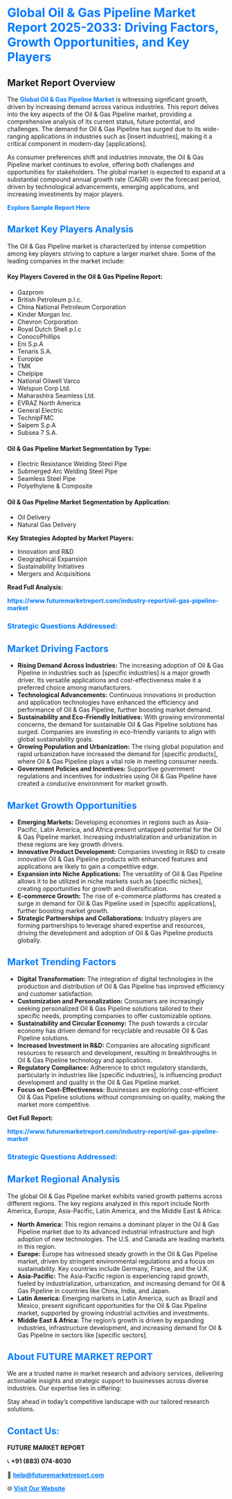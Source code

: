 <h1 style="color: #007BFF;">Global Oil & Gas Pipeline Market Report 2025-2033: Driving Factors, Growth Opportunities, and Key Players</h1>

<section id="overview">
<h2>Market Report Overview</h2>
<p>The <a href="https://www.futuremarketreport.com/industry-report/oil-gas-pipeline-market" style="color: #007BFF; text-decoration: none;"><strong>Global Oil & Gas Pipeline Market</strong></a> is witnessing significant growth, driven by increasing demand across various industries. This report delves into the key aspects of the Oil & Gas Pipeline market, providing a comprehensive analysis of its current status, future potential, and challenges. The demand for Oil & Gas Pipeline has surged due to its wide-ranging applications in industries such as [insert industries], making it a critical component in modern-day [applications].</p>
<p>As consumer preferences shift and industries innovate, the Oil & Gas Pipeline market continues to evolve, offering both challenges and opportunities for stakeholders. The global market is expected to expand at a substantial compound annual growth rate (CAGR) over the forecast period, driven by technological advancements, emerging applications, and increasing investments by major players.</p>
</section>

<section id="overview">
<p><a href="https://www.futuremarketreport.com/request-sample/reportId=88333" style="color: #007BFF; text-decoration: none;"><strong>Explore Sample Report Here</strong></a></p>
</section>

<section id="key-players">
<h2 style="color: #007BFF;">Market Key Players Analysis</h2>
<p>The Oil & Gas Pipeline market is characterized by intense competition among key players striving to capture a larger market share. Some of the leading companies in the market include:</p>
<h4>Key Players Covered in the Oil & Gas Pipeline Report:</h4>
<ul><li>Gazprom</li><li>British Petroleum p.l.c.</li><li>China National Petroleum Corporation</li><li>Kinder Morgan Inc.</li><li>Chevron Corporation</li><li>Royal Dutch Shell p.l.c</li><li>ConocoPhillips</li><li>Eni S.p.A</li><li>Tenaris S.A.</li><li>Europipe</li><li>TMK</li><li>Chelpipe</li><li>National Oilwell Varco</li><li>Welspun Corp Ltd.</li><li>Maharashtra Seamless Ltd.</li><li>EVRAZ North America</li><li>General Electric</li><li>TechnipFMC</li><li>Saipem S.p.A</li><li>Subsea 7 S.A.</li></ul>
<h4>Oil & Gas Pipeline Market Segmentation by Type:</h4>
<ul><li>Electric Resistance Welding Steel Pipe</li><li>Submerged Arc Welding Steel Pipe</li><li>Seamless Steel Pipe</li><li>Polyethylene &amp; Composite</li></ul>

<h4>Oil & Gas Pipeline Market Segmentation by Application:</h4>
<ul><li>Oil Delivery</li><li>Natural Gas Delivery</li></ul>
<p><strong>Key Strategies Adopted by Market Players:</strong></p>
<ul>
<li>Innovation and R&D</li>
<li>Geographical Expansion</li>
<li>Sustainability Initiatives</li>
<li>Mergers and Acquisitions</li>
</ul>
</section>

<section>
<p><strong>Read Full Analysis: </strong></p><a href="https://www.futuremarketreport.com/industry-report/oil-gas-pipeline-market" style="color: #007BFF; text-decoration: none;"><strong>https://www.futuremarketreport.com/industry-report/oil-gas-pipeline-market</strong></a>
<h3 style="color: #007BFF;">Strategic Questions Addressed:</h3>
</section>

<section id="driving-factors">
<h2 style="color: #007BFF;">Market Driving Factors</h2>
<ul>
<li><strong>Rising Demand Across Industries:</strong> The increasing adoption of Oil & Gas Pipeline in industries such as [specific industries] is a major growth driver. Its versatile applications and cost-effectiveness make it a preferred choice among manufacturers.</li>
<li><strong>Technological Advancements:</strong> Continuous innovations in production and application technologies have enhanced the efficiency and performance of Oil & Gas Pipeline, further boosting market demand.</li>
<li><strong>Sustainability and Eco-Friendly Initiatives:</strong> With growing environmental concerns, the demand for sustainable Oil & Gas Pipeline solutions has surged. Companies are investing in eco-friendly variants to align with global sustainability goals.</li>
<li><strong>Growing Population and Urbanization:</strong> The rising global population and rapid urbanization have increased the demand for [specific products], where Oil & Gas Pipeline plays a vital role in meeting consumer needs.</li>
<li><strong>Government Policies and Incentives:</strong> Supportive government regulations and incentives for industries using Oil & Gas Pipeline have created a conducive environment for market growth.</li>
</ul>
</section>

<section id="growth-opportunities">
<h2 style="color: #007BFF;">Market Growth Opportunities</h2>
<ul>
<li><strong>Emerging Markets:</strong> Developing economies in regions such as Asia-Pacific, Latin America, and Africa present untapped potential for the Oil & Gas Pipeline market. Increasing industrialization and urbanization in these regions are key growth drivers.</li>
<li><strong>Innovative Product Development:</strong> Companies investing in R&D to create innovative Oil & Gas Pipeline products with enhanced features and applications are likely to gain a competitive edge.</li>
<li><strong>Expansion into Niche Applications:</strong> The versatility of Oil & Gas Pipeline allows it to be utilized in niche markets such as [specific niches], creating opportunities for growth and diversification.</li>
<li><strong>E-commerce Growth:</strong> The rise of e-commerce platforms has created a surge in demand for Oil & Gas Pipeline used in [specific applications], further boosting market growth.</li>
<li><strong>Strategic Partnerships and Collaborations:</strong> Industry players are forming partnerships to leverage shared expertise and resources, driving the development and adoption of Oil & Gas Pipeline products globally.</li>
</ul>
</section>

<section id="trending-factors">
<h2 style="color: #007BFF;">Market Trending Factors</h2>
<ul>
<li><strong>Digital Transformation:</strong> The integration of digital technologies in the production and distribution of Oil & Gas Pipeline has improved efficiency and customer satisfaction.</li>
<li><strong>Customization and Personalization:</strong> Consumers are increasingly seeking personalized Oil & Gas Pipeline solutions tailored to their specific needs, prompting companies to offer customizable options.</li>
<li><strong>Sustainability and Circular Economy:</strong> The push towards a circular economy has driven demand for recyclable and reusable Oil & Gas Pipeline solutions.</li>
<li><strong>Increased Investment in R&D:</strong> Companies are allocating significant resources to research and development, resulting in breakthroughs in Oil & Gas Pipeline technology and applications.</li>
<li><strong>Regulatory Compliance:</strong> Adherence to strict regulatory standards, particularly in industries like [specific industries], is influencing product development and quality in the Oil & Gas Pipeline market.</li>
<li><strong>Focus on Cost-Effectiveness:</strong> Businesses are exploring cost-efficient Oil & Gas Pipeline solutions without compromising on quality, making the market more competitive.</li>
</ul>
</section>

<section>
<p><strong>Get Full Report: </strong></p><a href="https://www.futuremarketreport.com/industry-report/oil-gas-pipeline-market" style="color: #007BFF; text-decoration: none;"><strong>https://www.futuremarketreport.com/industry-report/oil-gas-pipeline-market</strong></a>
<h3 style="color: #007BFF;">Strategic Questions Addressed:</h3>
</section>


<section id="regional-analysis">
<h2 style="color: #007BFF;">Market Regional Analysis</h2>
<p>The global Oil & Gas Pipeline market exhibits varied growth patterns across different regions. The key regions analyzed in this report include North America, Europe, Asia-Pacific, Latin America, and the Middle East & Africa:</p>
<ul>
<li><strong>North America:</strong> This region remains a dominant player in the Oil & Gas Pipeline market due to its advanced industrial infrastructure and high adoption of new technologies. The U.S. and Canada are leading markets in this region.</li>
<li><strong>Europe:</strong> Europe has witnessed steady growth in the Oil & Gas Pipeline market, driven by stringent environmental regulations and a focus on sustainability. Key countries include Germany, France, and the U.K.</li>
<li><strong>Asia-Pacific:</strong> The Asia-Pacific region is experiencing rapid growth, fueled by industrialization, urbanization, and increasing demand for Oil & Gas Pipeline in countries like China, India, and Japan.</li>
<li><strong>Latin America:</strong> Emerging markets in Latin America, such as Brazil and Mexico, present significant opportunities for the Oil & Gas Pipeline market, supported by growing industrial activities and investments.</li>
<li><strong>Middle East & Africa:</strong> The region’s growth is driven by expanding industries, infrastructure development, and increasing demand for Oil & Gas Pipeline in sectors like [specific sectors].</li>
</ul>
</section>

<footer>
<h2 style="color: #007BFF;">About FUTURE MARKET REPORT</h2>
<p>We are a trusted name in market research and advisory services, delivering actionable insights and strategic support to businesses across diverse industries. Our expertise lies in offering:</p>

<p>Stay ahead in today’s competitive landscape with our tailored research solutions.</p>

<h2 style="color: #007BFF;">Contact Us:</h2>
<p><strong>FUTURE MARKET REPORT</strong></p>
<p>📞 <strong>+91 (883) 074-8030</strong></p>
<p>📧 <strong><a href="mailto:help@futuremarketreport.com" style="color: #007BFF;">help@futuremarketreport.com</a></strong></p>
<p>🌐 <strong><a href="https://www.futuremarketreport.com/" style="color: #007BFF;">Visit Our Website</a></strong></p>
</footer>